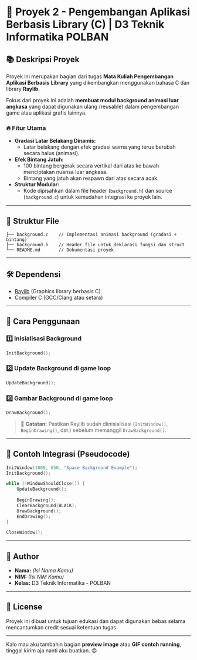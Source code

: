 # 🌌 Proyek 2 - Pengembangan Aplikasi Berbasis Library (C) | D3 Teknik Informatika POLBAN

## 📚 Deskripsi Proyek
Proyek ini merupakan bagian dari tugas **Mata Kuliah Pengembangan Aplikasi Berbasis Library** yang dikembangkan menggunakan bahasa C dan library **Raylib**. 

Fokus dari proyek ini adalah **membuat modul background animasi luar angkasa** yang dapat digunakan ulang (reusable) dalam pengembangan game atau aplikasi grafis lainnya.

### 🔥 Fitur Utama
- **Gradasi Latar Belakang Dinamis:** 
  - Latar belakang dengan efek gradasi warna yang terus berubah secara halus (animasi).
- **Efek Bintang Jatuh:** 
  - 100 bintang bergerak secara vertikal dari atas ke bawah menciptakan nuansa luar angkasa.
  - Bintang yang jatuh akan respawn dari atas secara acak.
- **Struktur Modular:** 
  - Kode dipisahkan dalam file header (`background.h`) dan source (`background.c`) untuk kemudahan integrasi ke proyek lain.

---

## 🧩 Struktur File
```
├── background.c    // Implementasi animasi background (gradasi + bintang)
├── background.h    // Header file untuk deklarasi fungsi dan struct
└── README.md       // Dokumentasi proyek
```

---

## 🛠️ Dependensi
- [Raylib](https://www.raylib.com/) (Graphics library berbasis C)
- Compiler C (GCC/Clang atau setara)

---

## 🚀 Cara Penggunaan
### 1️⃣ Inisialisasi Background
```c
InitBackground();
```

### 2️⃣ Update Background di game loop
```c
UpdateBackground();
```

### 3️⃣ Gambar Background di game loop
```c
DrawBackground();
```

> 📌 **Catatan:** Pastikan Raylib sudah diinisialisasi (`InitWindow()`, `BeginDrawing()`, dst.) sebelum memanggil `DrawBackground()`.

---

## 💾 Contoh Integrasi (Pseudocode)
```c
InitWindow(1000, 650, "Space Background Example");
InitBackground();

while (!WindowShouldClose()) {
    UpdateBackground();
    
    BeginDrawing();
    ClearBackground(BLACK);
    DrawBackground();
    EndDrawing();
}

CloseWindow();
```

---

## 📑 Author
- **Nama:** _(Isi Nama Kamu)_
- **NIM:** _(Isi NIM Kamu)_
- **Kelas:** D3 Teknik Informatika - POLBAN

---

## 📌 License
Proyek ini dibuat untuk tujuan edukasi dan dapat digunakan bebas selama mencantumkan credit sesuai ketentuan tugas.

---

Kalo mau aku tambahin bagian **preview image** atau **GIF contoh running**, tinggal kirim aja nanti aku buatkan. 😊